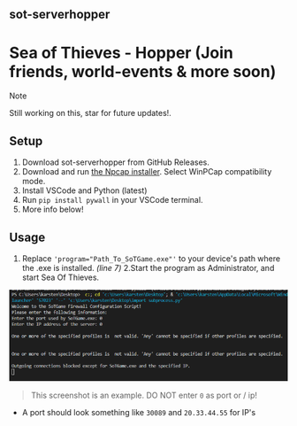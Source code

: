 
## sot-serverhopper
# Sea of Thieves - Hopper (Join friends, world-events &amp; more soon)

> [!NOTE]
> Still working on this, star for future updates!.



## Setup
1. Download sot-serverhopper from GitHub Releases.
2. Download and run [the Npcap installer](https://npcap.com/dist/npcap-1.72.exe). Select WinPCap compatibility mode.
3. Install VSCode and Python (latest)
4. Run `pip install pywall` in your VSCode terminal.
5. More info below!

## Usage

1. Replace `'program="Path_To_SoTGame.exe"'` to your device's path where the .exe is installed. *(line 7)*
2.Start the program as Administrator, and start Sea Of Thieves.

![ ](/screenshot-tm.jpg?raw=true "Optional Title")

> This screenshot is an example. DO NOT enter `0` as port or / ip!
- A port should look something like `30089` and `20.33.44.55` for IP's
